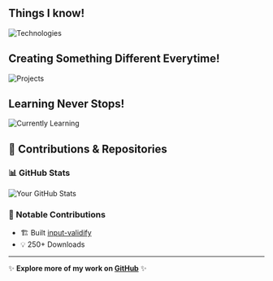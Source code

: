 ## Things I know!
![Technologies](https://github-readme-tech-stack.vercel.app/api/cards?title=What+do+I+Know%3F&lineCount=4&bg=%230D1117&badge=%23161B22&border=%2321262D&titleColor=%2358A6FF&line1=React%2CReact%2C0d3bd9%3BJavascript%2CJavaScript%2Ce8d70f%3BNode+JS%2CNode+JS%2C036822%3B&line2=Next+JS%2CNext+JS%2Cead1d1%3BTypescript%2CTypescript%2C041cd5%3BMongo+DB%2CMongo+DB%2C0d6000%3B&line3=Strapi+5%2CStrapi+5%2C361ab0%3BTailwind%2CTailwind+CSS%2C0f7d7c%3BGraphQL%2CGraphQL%2Cdf1ba9%3BRedux%2CRedux%2C6011bf%3B&line4=ShadCN%2CShadCN%2C000000%3BClerk%2CClerk%2C000000%3B)


## Creating Something Different Everytime!
![Projects](https://github-readme-tech-stack.vercel.app/api/cards?title=Projects&lineCount=3&theme=dracula&bg=%23282A36&badge=%23343746&border=%23343746&titleColor=%23BD93F9&line1=supabase%2CFood+review+platform%2C16e16c%3Breact%2CUFR+Insights%2C1362e4%3B&line2=react%2CObject+%26+Text+Detection%2Cec24cc%3Bnextjs%2Czed+ai%2Cffffff%3B&line3=npm%2Cinput-validify%2Cfa2e2e%3B)



## Learning Never Stops!
![Currently Learning](https://github-readme-tech-stack.vercel.app/api/cards?title=Currently+Learning&lineCount=2&bg=%230D1117&badge=%23161B22&border=%2321262D&titleColor=%2358A6FF&line1=python%2CPYTHON%2Ce17616%3Bdjango%2CDJANGO%2Cd77b27%3Bpytorch%2CAI%2FML%2Cec8920%3B&line2=devops%2CDEVOPS%2Cef9412%3Bfirebase%2CFIREBASE%2Cdd6210%3Bcloudfare%2CCLOUDFARE%2Cef6900%3B)

## 🚀 Contributions & Repositories

### 📊 GitHub Stats  
![Your GitHub Stats](https://github-readme-stats.vercel.app/api?username=AliAbdullah0&show_icons=true&theme=tokyonight&count_private=true)

### 📌 Notable Contributions  
- 🏗 Built [input-validify](https://github.com/AliAbdullah0/npm-package-validify)
- 💡 250+ Downloads 
---

✨ **Explore more of my work on [GitHub](https://github.com/AliAbdullah0)** ✨
